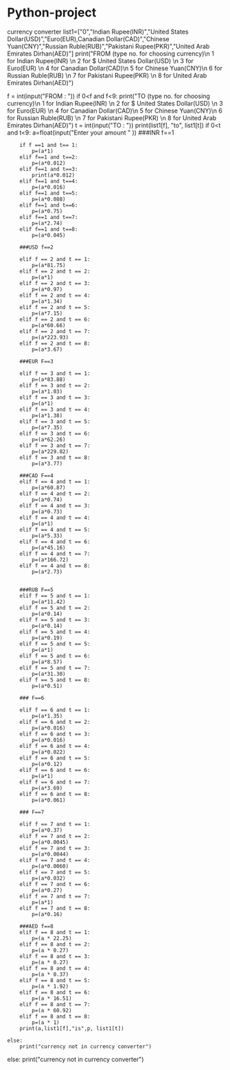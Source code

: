 # Python-project
currency converter
list1=["0","Indian Rupee(INR)","United States Dollar(USD)","Euro(EUR),Canadian Dollar(CAD)","Chinese Yuan(CNY)","Russian Ruble(RUB)","Pakistani Rupee(PKR)","United Arab Emirates Dirhan(AED)"]
print("FROM (type no. for choosing currency)\n 1 for Indian Rupee(INR) \n 2 for $ United States Dollar(USD) \n 3 for Euro(EUR) \n 4 for Canadian Dollar(CAD)\n 5 for Chinese Yuan(CNY)\n 6 for Russian Ruble(RUB) \n 7 for Pakistani Rupee(PKR) \n 8 for United Arab Emirates Dirhan(AED)")

f = int(input("FROM : "))
if 0<f and f<9:
    print("TO (type no. for choosing currency)\n 1 for Indian Rupee(INR) \n 2 for $ United States Dollar(USD) \n 3 for Euro(EUR) \n 4 for Canadian Dollar(CAD)\n 5 for Chinese Yuan(CNY)\n 6 for Russian Ruble(RUB) \n 7 for Pakistani Rupee(PKR) \n 8 for United Arab Emirates Dirhan(AED)")
    t = int(input("TO : "))
    print(list1[f], "to", list1[t])
    if 0<t and t<9:
        a=float(input("Enter your amount " ))
        ###INR f==1

        if f ==1 and t== 1:
            p=(a*1)
        elif f==1 and t==2:
            p=(a*0.012)
        elif f==1 and t==3:
            print(a*0.012)
        elif f==1 and t==4:
            p=(a*0.016)
        elif f==1 and t==5:
            p=(a*0.088)
        elif f==1 and t==6:
            p=(a*0.75)
        elif f==1 and t==7:
            p=(a*2.74)
        elif f==1 and t==8:
            p=(a*0.045)

        ###USD f==2

        elif f == 2 and t == 1:
            p=(a*81.75)
        elif f == 2 and t == 2:
            p=(a*1)
        elif f == 2 and t == 3:
            p=(a*0.97)
        elif f == 2 and t == 4:
            p=(a*1.34)
        elif f == 2 and t == 5:
            p=(a*7.15)
        elif f == 2 and t == 6:
            p=(a*60.66)
        elif f == 2 and t == 7:
            p=(a*223.93)
        elif f == 2 and t == 8:
            p=(a*3.67)

        ###EUR F==3

        elif f == 3 and t == 1:
            p=(a*83.88)
        elif f == 3 and t == 2:
            p=(a*1.03)
        elif f == 3 and t == 3:
            p=(a*1)
        elif f == 3 and t == 4:
            p=(a*1.38)
        elif f == 3 and t == 5:
            p=(a*7.35)
        elif f == 3 and t == 6:
            p=(a*62.26)
        elif f == 3 and t == 7:
            p=(a*229.82)
        elif f == 3 and t == 8:
            p=(a*3.77)

        ###CAD F==4
        elif f == 4 and t == 1:
            p=(a*60.87)
        elif f == 4 and t == 2:
            p=(a*0.74)
        elif f == 4 and t == 3:
            p=(a*0.73)
        elif f == 4 and t == 4:
            p=(a*1)
        elif f == 4 and t == 5:
            p=(a*5.33)
        elif f == 4 and t == 6:
            p=(a*45.16)
        elif f == 4 and t == 7:
            p=(a*166.72)
        elif f == 4 and t == 8:
            p=(a*2.73)


        ###RUB F==5
        elif f == 5 and t == 1:
            p=(a*11.42)
        elif f == 5 and t == 2:
            p=(a*0.14)
        elif f == 5 and t == 3:
            p=(a*0.14)
        elif f == 5 and t == 4:
            p=(a*0.19)
        elif f == 5 and t == 5:
            p=(a*1)
        elif f == 5 and t == 6:
            p=(a*8.57)
        elif f == 5 and t == 7:
            p=(a*31.30)
        elif f == 5 and t == 8:
            p=(a*0.51)

        ### F==6

        elif f == 6 and t == 1:
            p=(a*1.35)
        elif f == 6 and t == 2:
            p=(a*0.016)
        elif f == 6 and t == 3:
            p=(a*0.016)
        elif f == 6 and t == 4:
            p=(a*0.022)
        elif f == 6 and t == 5:
            p=(a*0.12)
        elif f == 6 and t == 6:
            p=(a*1)
        elif f == 6 and t == 7:
            p=(a*3.69)
        elif f == 6 and t == 8:
            p=(a*0.061)

        ### F==7

        elif f == 7 and t == 1:
            p=(a*0.37)
        elif f == 7 and t == 2:
            p=(a*0.0045)
        elif f == 7 and t == 3:
            p=(a*0.0044)
        elif f == 7 and t == 4:
            p=(a*0.0060)
        elif f == 7 and t == 5:
            p=(a*0.032)
        elif f == 7 and t == 6:
            p=(a*0.27)
        elif f == 7 and t == 7:
            p=(a*1)
        elif f == 7 and t == 8:
            p=(a*0.16)

        ###AED f==8
        elif f == 8 and t == 1:
            p=(a * 22.25)
        elif f == 8 and t == 2:
            p=(a * 0.27)
        elif f == 8 and t == 3:
            p=(a * 0.27)
        elif f == 8 and t == 4:
            p=(a * 0.37)
        elif f == 8 and t == 5:
            p=(a * 1.92)
        elif f == 8 and t == 6:
            p=(a * 16.51)
        elif f == 8 and t == 7:
            p=(a * 60.92)
        elif f == 8 and t == 8:
            p=(a * 1)
        print(a,list1[f],"is",p, list1[t])

    else:
        print("currency not in currency converter")
else:
    print("currency not in currency converter")



